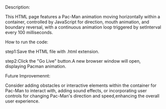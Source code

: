 Description:

This HTML page features a Pac-Man animation moving horizontally within a container, controlled by JavaScript for direction, mouth animation, and boundary reversal, with a continuous animation loop triggered by setInterval every 100 milliseconds.

How to run the code:

step1:Save the HTML file with .html extension.

step2:Click the "Go Live" button.A new browser window will open, displaying Pacman animation.

Future Improvemennt:

Consider adding obstacles or interactive elements within the container for Pac-Man to interact with, adding sound effects, or incorporating user controls for changing Pac-Man's direction and speed,enhancing the overall user experience.
